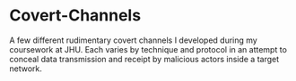 # Covert-Channels
A few different rudimentary covert channels I developed during my coursework at JHU. Each varies by technique and protocol in an attempt to conceal data transmission and receipt by malicious actors inside a target network. 
